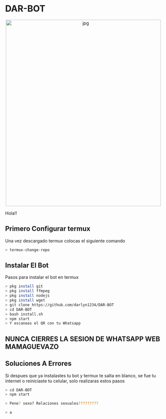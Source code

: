 # DAR-BOT
<p align="center">
<img src="https://github.com/darlyn1234/DAR-BOT/blob/main/src/stickers/lq%20idols%20on%20Twitter.jpg" alt="jpg" width="500" height="600"/>
</p>

Hola!!
## Primero Configurar termux
Una vez descargado termux colocas el siguiente comando

```bash
> termux-change-repo
```
## Instalar El Bot
Pasos para instalar el bot en termux

```bash
> pkg install git
> pkg install ffmpeg
> pkg install nodejs
> pkg install wget
> git clone https://github.com/darlyn1234/DAR-BOT
> cd DAR-BOT
> bash install.sh
> npm start
> Y escaneas el QR con tu Whatsapp
```

## NUNCA CIERRES LA SESION DE WHATSAPP WEB MAMAGUEVAZO


## Soluciones A Errores
Si despues que ya instalastes tu bot y termux te salta en blanco, se fue tu internet o reiniciaste tu celular, solo realizaras estos pasos

```bash
> cd DAR-BOT
> npm start
```

```bash
> Pene? sexo? Relaciones sexuales?????????
```

```bash
> a
```
